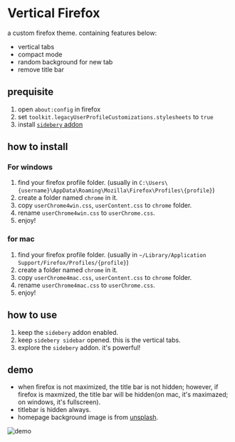 # Vertical Firefox

a custom firefox theme. containing features below:

* vertical tabs
* compact mode
* random background for new tab
* remove title bar

## prequisite

1. open `about:config` in firefox
2. set `toolkit.legacyUserProfileCustomizations.stylesheets` to `true`
3. install [`sidebery` addon](https://addons.mozilla.org/en-US/firefox/addon/sidebery/)


## how to install

### For windows

1. find your firefox profile folder. (usually in `C:\Users\{username}\AppData\Roaming\Mozilla\Firefox\Profiles\{profile}`)
2. create a folder named `chrome` in it.
3. copy `userChrome4win.css`, `userContent.css` to `chrome` folder.
4. rename `userChrome4win.css` to `userChrome.css`. 
5. enjoy! 

### for mac

1. find your firefox profile folder. (usually in `~/Library/Application Support/Firefox/Profiles/{profile}`)
2. create a folder named `chrome` in it.
3. copy `userChrome4mac.css`, `userContent.css` to `chrome` folder.
4. rename `userChrome4mac.css` to `userChrome.css`. 
5. enjoy! 

## how to use

1. keep the `sidebery` addon enabled.
2. keep `sidebery sidebar` opened. this is the vertical tabs.
3. explore the `sidebery` addon. it's powerful! 

## demo

* when firefox is not maximized, the title bar is not hidden; however, if firefox is maxmized, the title bar will be hidden(on mac, it's maximazed; on windows, it's fullscreen).
* titlebar is hidden always.
* homepage background image is from [unsplash](https://unsplash.com/).

![demo](./imgs/demo%20-%20Made%20with%20Clipchamp.gif)

